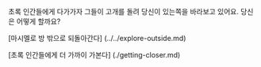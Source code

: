 초록 인간들에게 다가가자 그들이 고개를 돌려 당신이 있는쪽을 바라보고 있어요.
당신은 어떻게 할까요?

[마시멜로 방 밖으로 되돌아간다] (../../explore-outside.md)

[초록 인간들에게 더 가까이 가본다] (./getting-closer.md)